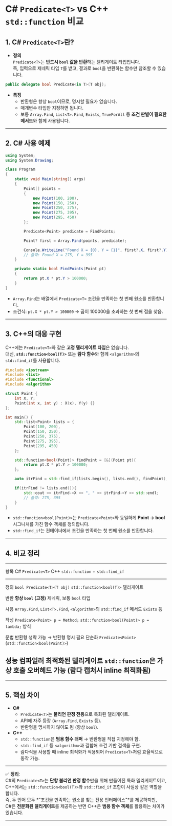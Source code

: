 # C# `Predicate<T>` vs C++ `std::function` 비교

## 1. C# `Predicate<T>`란?

-   **정의**\
    `Predicate<T>`는 **반드시 `bool` 값을 반환**하는 델리게이트
    타입입니다.\
    즉, 입력으로 제네릭 타입 `T`를 받고, 결과로 `bool`을 반환하는 함수만
    참조할 수 있습니다.

``` csharp
public delegate bool Predicate<in T>(T obj);
```

-   **특징**
    -   반환형은 항상 `bool`이므로, 명시할 필요가 없습니다.
    -   매개변수 타입만 지정하면 됩니다.
    -   보통 `Array.Find`, `List<T>.Find`, `Exists`, `TrueForAll` 등
        **조건 판별이 필요한 메서드**와 함께 사용됩니다.

------------------------------------------------------------------------

## 2. C# 사용 예제

``` csharp
using System;
using System.Drawing;

class Program
{
    static void Main(string[] args)
    {
        Point[] points =
        {
            new Point(100, 200),
            new Point(150, 250),
            new Point(250, 375),
            new Point(275, 395),
            new Point(295, 450)
        };

        Predicate<Point> predicate = FindPoints;

        Point? first = Array.Find(points, predicate);

        Console.WriteLine("Found X = {0}, Y = {1}", first?.X, first?.Y);
        // 출력: Found X = 275, Y = 395
    }

    private static bool FindPoints(Point pt)
    {
        return pt.X * pt.Y > 100000;
    }
}
```

-   `Array.Find`는 배열에서 `Predicate<T>` 조건을 만족하는 첫 번째
    원소를 반환합니다.
-   조건식: `pt.X * pt.Y > 100000` → 곱이 100000을 초과하는 첫 번째 점을
    찾음.

------------------------------------------------------------------------

## 3. C++의 대응 구현

C++에는 `Predicate<T>`와 같은 **고정 델리게이트 타입**은 없습니다.\
대신, **`std::function<bool(T)>`** 또는 **람다 함수**와 함께
`<algorithm>`의 `std::find_if`를 사용합니다.

``` cpp
#include <iostream>
#include <list>
#include <functional>
#include <algorithm>

struct Point {
    int X, Y;
    Point(int x, int y) : X(x), Y(y) {}
};

int main() {
    std::list<Point> lists = {
        Point(100, 200),
        Point(150, 250),
        Point(250, 375),
        Point(275, 395),
        Point(295, 450)
    };

    std::function<bool(Point)> findPoint = [&](Point pt){
        return pt.X * pt.Y > 100000;
    };

    auto itrFind = std::find_if(lists.begin(), lists.end(), findPoint);

    if(itrFind != lists.end()){
        std::cout << itrFind->X << ", " << itrFind->Y << std::endl;
        // 출력: 275, 395
    }
}
```

-   `std::function<bool(Point)>`는 `Predicate<Point>`와 동일하게 **Point
    → bool** 시그니처를 가진 함수 객체를 정의합니다.
-   `std::find_if`는 컨테이너에서 조건을 만족하는 첫 번째 원소를
    반환합니다.

------------------------------------------------------------------------

## 4. 비교 정리

  -------------------------------------------------------------------------------------
  항목     C# `Predicate<T>`                C++ `std::function` + `std::find_if`
  -------- -------------------------------- -------------------------------------------
  정의     `bool Predicate<T>(T obj)`       `std::function<bool(T)>`
           델리게이트                       

  반환     **항상 `bool` (고정)**           제네릭, 보통 `bool`
  타입                                      

  사용     `Array.Find`, `List<T>.Find`,    `<algorithm>`의 `std::find_if`
  메서드   `Exists` 등                      

  작성     `Predicate<Point> p = Method;`   `std::function<bool(Point)> p = lambda;`
  방식                                      

  문법     반환형 생략 가능 →               반환형 명시 필요
  단순화   `Predicate<Point>`               (`std::function<bool(Point)>`)

  성능     컴파일러 최적화된 델리게이트     `std::function`은 가상 호출 오버헤드 가능
                                            (람다 캡처시 inline 최적화됨)
  -------------------------------------------------------------------------------------

------------------------------------------------------------------------

## 5. 핵심 차이

-   **C#**
    -   `Predicate<T>`는 **불리언 판정 전용**으로 특화된 델리게이트.
    -   API에 자주 등장 (`Array.Find`, `Exists` 등).
    -   반환형을 명시하지 않아도 됨 (항상 `bool`).
-   **C++**
    -   `std::function`은 **범용 함수 래퍼** → 반환형을 직접 지정해야
        함.
    -   `std::find_if` 등 `<algorithm>`과 결합해 조건 기반 검색을 구현.
    -   람다식을 사용할 때 inline 최적화가 적용되어 `Predicate<T>`처럼
        효율적으로 동작 가능.

------------------------------------------------------------------------

✅ **정리**:\
C#의 `Predicate<T>`는 **단항 불리언 판정 함수**만을 위해 만들어진 특화
델리게이트이고,\
C++에서는 `std::function<bool(T)>`와 `std::find_if` 조합이 사실상 같은
역할을 합니다.\
즉, 두 언어 모두 *"조건을 만족하는 원소를 찾는 전용 인터페이스"*를
제공하지만,\
C#은 **전문화된 델리게이트**를 제공하는 반면 C++은 **범용 함수 객체**를
활용하는 차이가 있습니다.

---
